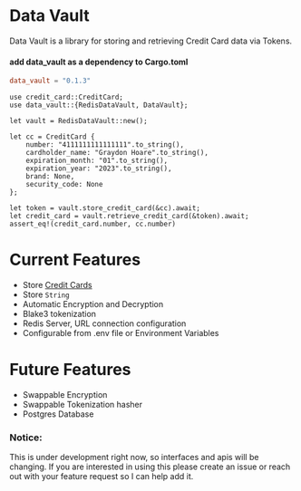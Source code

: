 # Data Vault


Data Vault is a library for storing and retrieving Credit Card data via Tokens.


#### add data_vault as a dependency to Cargo.toml 
```toml
data_vault = "0.1.3"
```

```rust,norun
use credit_card::CreditCard;
use data_vault::{RedisDataVault, DataVault};

let vault = RedisDataVault::new();

let cc = CreditCard {
    number: "4111111111111111".to_string(),
    cardholder_name: "Graydon Hoare".to_string(),
    expiration_month: "01".to_string(),
    expiration_year: "2023".to_string(),
    brand: None,
    security_code: None
};

let token = vault.store_credit_card(&cc).await;
let credit_card = vault.retrieve_credit_card(&token).await;
assert_eq!(credit_card.number, cc.number)
```

# Current Features
- Store [Credit Cards](https://github.com/chmoder/credit_card)
- Store `String`
- Automatic Encryption and Decryption
- Blake3 tokenization
- Redis Server, URL connection configuration
- Configurable from .env file or Environment Variables

# Future Features
- Swappable Encryption
- Swappable Tokenization hasher
- Postgres Database

### Notice:
This is under development right now, so interfaces
and apis will be changing.  If you are interested
in using this please create an issue or reach out
with your feature request so I can help add it.